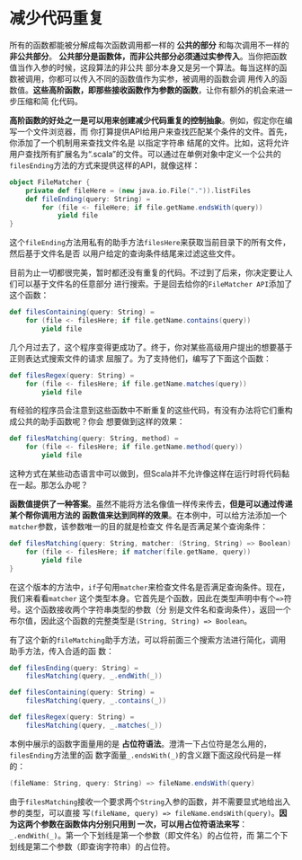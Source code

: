 减少代码重复
================================================================================
所有的函数都能被分解成每次函数调用都一样的 **公共的部分** 和每次调用不一样的 **非公共部分**。
**公共部分是函数体，而非公共部分必须通过实参传入**。当你把函数值当作入参的时候，这段算法的非公共
部分本身又是另一个算法。每当这样的函数被调用，你都可以传入不同的函数值作为实参，被调用的函数会调
用传入的函数值。**这些高阶函数，即那些接收函数作为参数的函数**，让你有额外的机会来进一步压缩和简
化代码。

**高阶函数的好处之一是可以用来创建减少代码重复的控制抽象**。例如，假定你在编写一个文件浏览器，而
你打算提供API给用户来查找匹配某个条件的文件。首先，你添加了一个机制用来查找文件名是 以指定字符串
结尾的文件。比如，这将允许用户查找所有扩展名为“.scala”的文件。可以通过在单例对象中定义一个公共的
`filesEnding`方法的方式来提供这样的API，就像这样：
```scala
object FileMatcher {
    private def fileHere = (new java.io.File(".")).listFiles
    def fileEnding(query: String) = 
        for (file <- fileHere; if file.getName.endsWith(query))
            yield file
}
```
这个`fileEnding`方法用私有的助手方法`filesHere`来获取当前目录下的所有文件，然后基于文件名是否
以用户给定的查询条件结尾来过滤这些文件。

目前为止一切都很完美，暂时都还没有重复的代码。不过到了后来，你决定要让人们可以基于文件名的任意部分
进行搜索。于是回去给你的`FileMatcher API`添加了这个函数：
```scala
def filesContaining(query: String) = 
    for (file <- filesHere; if file.getName.contains(query))
        yield file
```
几个月过去了，这个程序变得更成功了。终于，你对某些高级用户提出的想要基于正则表达式搜索文件的请求
屈服了。为了支持他们，编写了下面这个函数：
```scala
def filesRegex(query: String) = 
    for (file <- filesHere; if file.getName.matches(query))
        yield file
```
有经验的程序员会注意到这些函数中不断重复的这些代码，有没有办法将它们重构成公共的助手函数呢？你会
想要做到这样的效果：
```scala
def filesMatching(query: String, method) = 
    for (file <- filesHere; if file.getName.method(query))
        yield file
```
这种方式在某些动态语言中可以做到，但Scala并不允许像这样在运行时将代码黏在一起。那怎么办呢？

**函数值提供了一种答案**。虽然不能将方法名像值一样传来传去，**但是可以通过传递某个帮你调用方法的
函数值来达到同样的效果**。在本例中，可以给方法添加一个`matcher`参数，该参数唯一的目的就是检查文
件名是否满足某个查询条件：
```scala
def filesMatching(query: String, matcher: (String, String) => Boolean) = {
    for (file <- filesHere; if matcher(file.getName, query))
        yield file
}
```
在这个版本的方法中，`if`子句用`matcher`来检查文件名是否满足查询条件。现在，我们来看看`matcher`
这个类型本身。它首先是个函数，因此在类型声明中有个`=>`符号。这个函数接收两个字符串类型的参数（分
别是文件名和查询条件），返回一个布尔值，因此这个函数的完整类型是`(String, String) => Boolean`。

有了这个新的`fileMatching`助手方法，可以将前面三个搜索方法进行简化，调用助手方法，传入合适的函
数：
```scala
def filesEnding(query: String) = 
    filesMatching(query, _.endWith(_))

def filesContaining(query: String) = 
    filesMatching(query, _.contains(_))

def filesRegex(query: String) = 
    filesMatching(query, _.matches(_))
```
本例中展示的函数字面量用的是 **占位符语法**。澄清一下占位符是怎么用的，`filesEnding`方法里的函
数字面量`_.endsWith(_)`的含义跟下面这段代码是一样的：
```scala
(fileName: String, query: String) => fileName.endsWith(query)
```
由于`filesMatching`接收一个要求两个`String`入参的函数，并不需要显式地给出入参的类型，可以直接
写`(fileName, query) => fileName.endsWith(query)`。**因为这两个参数在函数体内分别只用到
一次，可以用占位符语法来写**：`_.endWith(_)`。第一个下划线是第一个参数（即文件名）的占位符，而
第二个下划线是第二个参数（即查询字符串）的占位符。

